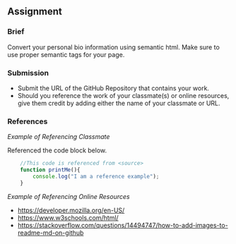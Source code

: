 ## Assignment

### Brief

Convert your personal bio information using semantic html. Make sure to use proper semantic tags for your page.

### Submission 

- Submit the URL of the GitHub Repository that contains your work.
- Should you reference the work of your classmate(s) or online resources, give them credit by adding either the name of your classmate or URL. 

### References

_Example of Referencing Classmate_

Referenced the code block below.
```js
    //This code is referenced from <source>
    function printMe(){
        console.log("I am a reference example");
    }
```

_Example of Referencing Online Resources_

- https://developer.mozilla.org/en-US/
- https://www.w3schools.com/html/
- https://stackoverflow.com/questions/14494747/how-to-add-images-to-readme-md-on-github

